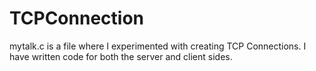 # TCPConnection

mytalk.c is a file where I experimented with creating TCP Connections. I have written code for both the server and client sides.
